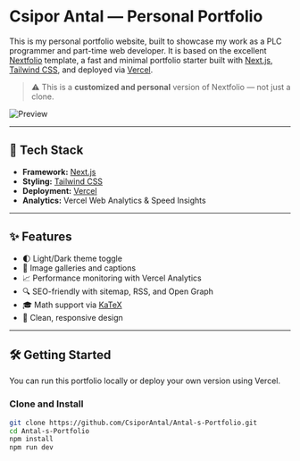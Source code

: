 # Csipor Antal — Personal Portfolio

This is my personal portfolio website, built to showcase my work as a PLC programmer and part-time web developer. It is based on the excellent [Nextfolio](https://github.com/1msirius/Nextfolio) template, a fast and minimal portfolio starter built with [Next.js](https://nextjs.org/), [Tailwind CSS](https://tailwindcss.com/), and deployed via [Vercel](https://vercel.com/).

> ⚠️ This is a **customized and personal** version of Nextfolio — not just a clone.

![Preview](public/preview.jpg) <!-- optional if you have a preview image -->

---

## 🚀 Tech Stack

- **Framework:** [Next.js](https://nextjs.org/)
- **Styling:** [Tailwind CSS](https://tailwindcss.com/)
- **Deployment:** [Vercel](https://vercel.com/)
- **Analytics:** Vercel Web Analytics & Speed Insights

---

## ✨ Features

- 🌓 Light/Dark theme toggle
- 📸 Image galleries and captions
- 📈 Performance monitoring with Vercel Analytics
- 🔍 SEO-friendly with sitemap, RSS, and Open Graph
- 🎓 Math support via [KaTeX](https://katex.org/)
- 🎨 Clean, responsive design

---

## 🛠️ Getting Started

You can run this portfolio locally or deploy your own version using Vercel.

### Clone and Install

```bash
git clone https://github.com/CsiporAntal/Antal-s-Portfolio.git
cd Antal-s-Portfolio
npm install
npm run dev
